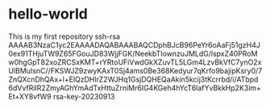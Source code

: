 # hello-world
This is my first repository
ssh-rsa AAAAB3NzaC1yc2EAAAADAQABAAABAQCDphBJcB96PeYr6oAaFj51gzH4J0ex91THjuTW9Z65FGouJD83WjjFGK/NeekbTIownzuJMLdG/lspxZ40PRoMw0hgGpT82xoZRCSxKMT+rYRtoUFiVwdGkXZuvTL5LGm4LzvBkVfC7ynO2xUlBMuIsnC//FKSWJZ9zwyKAxT0Sj4ams0Be368Kedyur7qKrfo9bajipKsry0/7ZnQXcnDhQAx+l+ElQzDHIrZ2WJHq1GsjDQHEQaAkin5kcij3tKcrrbd/i/ATbpd6dVvfRiIR2ZmyAGhYmAdTxHttuZrniMr6IG4KGeh4hYcT6lafYvBkkHp2K3im+Et+XY8vfW9 rsa-key-20230913
